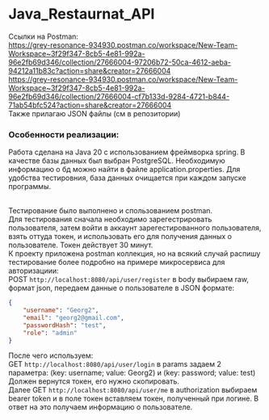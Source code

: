 # Java_Restaurnat_API

Ссылки на Postman:
<br> https://grey-resonance-934930.postman.co/workspace/New-Team-Workspace~3f29f347-8cb5-4e81-992a-96e2fb69d346/collection/27666004-97206b72-50ca-4612-aeba-94212a11b83c?action=share&creator=27666004
<br> https://grey-resonance-934930.postman.co/workspace/New-Team-Workspace~3f29f347-8cb5-4e81-992a-96e2fb69d346/collection/27666004-cf7b133d-9284-4721-b844-71ab54bfc524?action=share&creator=27666004
<br>Также прилагаю JSON файлы (см в репозитории)

### Особенности реализации:
Работа сделана на Java 20 с использованием фреймворка spring.
В качестве базы данных был выбран PostgreSQL. Необходимую информацию о бд можно найти в файле application.properties.
Для удобства тестировния, база данных очищается при каждом запуске программы.

<br> Тестирование было выполнено и спользованием postman. 
<br> Для тестирования сначала необходимо зарегестрировать пользователя, затем войти в аккаунт зарегестированного пользователя, взять оттуда токен, и использовать его для получения данных о пользователе. Токен действует 30 минут.
<br> К проекту приложена postman коллекция, но на всякий случай распишу тестирование более подробно на примере микросервиса для авторизациии:
<br>POST `http://localhost:8080/api/user/register` в body выбираем raw, формат json, передаем данные о пользователе в JSON формате:
```json
{
    "username": "Georg2",
    "email": "georg2@gmail.com",
    "passwordHash": "test",
    "role": "admin"
}
```
После чего используем:
<br> GET `http://localhost:8080/api/user/login` в params задаем 2 параметра: (key: username; value: Georg2) и (key: password; value: test)
<br> Должен вернутся токен, его нужно скопировать.
<br> Далее GET `http://localhost:8080/api/user/me` в authorization выбираем bearer token и в поле токен вставляем токен, полученный при логине.
В ответ на это получаем информацию о пользователе.
